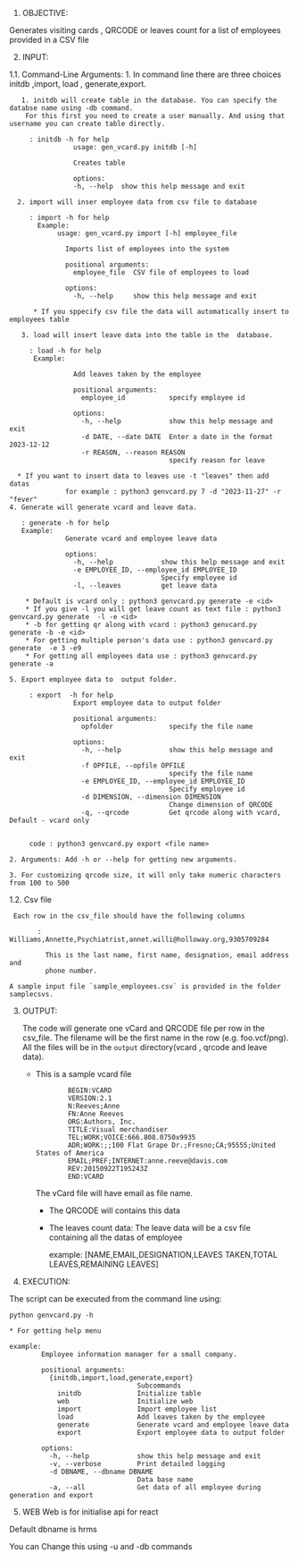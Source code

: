 1. OBJECTIVE:

Generates visiting cards , QRCODE or leaves count for a list of employees provided in a CSV
file


2. INPUT:

1.1. Command-Line Arguments:
    1. In command line there are three choices initdb ,import, load , generate,export.
       
       1. initdb will create table in the database. You can specify the databse name using -db command.
        For this first you need to create a user manually. And using that username you can create table directly.
         
         : initdb -h for help  
                    usage: gen_vcard.py initdb [-h]

                    Creates table

                    options:
                    -h, --help  show this help message and exit

      2. import will inser employee data from csv file to database
         
         : import -h for help
           Example:
                usage: gen_vcard.py import [-h] employee_file

                  Imports list of employees into the system

                  positional arguments:
                    employee_file  CSV file of employees to load

                  options:
                    -h, --help     show this help message and exit

          * If you sppecify csv file the data will automatically insert to employees table

       3. load will insert leave data into the table in the  database.
         
         : load -h for help
          Example:

                    Add leaves taken by the employee

                    positional arguments:
                      employee_id           specify employee id

                    options:
                      -h, --help            show this help message and exit
                      -d DATE, --date DATE  Enter a date in the format 2023-12-12
                      -r REASON, --reason REASON
                                            specify reason for leave

      * If you want to insert data to leaves use -t "leaves" then add datas 
                  for example : python3 genvcard.py 7 -d "2023-11-27" -r "fever"
    4. Generate will generate vcard and leave data.
       
       : generate -h for help
       Example: 
                  Generate vcard and employee leave data

                  options:
                    -h, --help            show this help message and exit
                    -e EMPLOYEE_ID, --employee_id EMPLOYEE_ID
                                          Specify employee id
                    -l, --leaves          get leave data

        * Default is vcard only : python3 genvcard.py generate -e <id>
        * If you give -l you will get leave count as text file : python3 genvcard.py generate  -l -e <id>
        * -b for getting qr along with vcard : python3 genvcard.py generate -b -e <id>
        * For getting multiple person's data use : python3 genvcard.py generate  -e 3 -e9 
        * For getting all employees data use : python3 genvcard.py generate -a

    5. Export employee data to  output folder.
         
         : export  -h for help
                    Export employee data to output folder

                    positional arguments:
                      opfolder              specify the file name

                    options:
                      -h, --help            show this help message and exit
                      -f OPFILE, --opfile OPFILE
                                            specify the file name
                      -e EMPLOYEE_ID, --employee_id EMPLOYEE_ID
                                            Specify employee id
                      -d DIMENSION, --dimension DIMENSION
                                            Change dimension of QRCODE
                      -q, --qrcode          Get qrcode along with vcard, Default - vcard only
                      

         code : python3 genvcard.py export <file name>

    2. Arguments: Add -h or --help for getting new arguments.
    
    3. For customizing qrcode size, it will only take numeric characters from 100 to 500
    
1.2. Csv file

     Each row in the csv_file should have the following columns

           : Williams,Annette,Psychiatrist,annet.willi@holloway.org,9305709284

             This is the last name, first name, designation, email address and
             phone number. 

    A sample input file `sample_employees.csv` is provided in the folder samplecsvs.


3. OUTPUT:

    The code will generate one vCard and QRCODE file per row in the csv_file. The filename will be the first name in the row (e.g. foo.vcf/png). 
    All the files will be in the `output` directory(vcard , qrcode and leave data).

      * This is a sample vcard file
        
                    BEGIN:VCARD
                    VERSION:2.1
                    N:Reeves;Anne
                    FN:Anne Reeves
                    ORG:Authors, Inc.
                    TITLE:Visual merchandiser
                    TEL;WORK;VOICE:666.808.0750x9935
                    ADR;WORK:;;100 Flat Grape Dr.;Fresno;CA;95555;United States of America
                    EMAIL;PREF;INTERNET:anne.reeve@davis.com
                    REV:20150922T195243Z
                    END:VCARD

        The vCard file will have email as file name.
        
        * The QRCODE will contains this data

        * The leaves count data:
          The leave data will be a csv file containing all the datas of employee

          example:   [NAME,EMAIL,DESIGNATION,LEAVES TAKEN,TOTAL LEAVES,REMAINING LEAVES]

4. EXECUTION:

The script can be executed from the command line using:
 
    python genvcard.py -h
    
    * For getting help menu
    
    example:  
            Employee information manager for a small company.

            positional arguments:
              {initdb,import,load,generate,export}
                                    Subcommands
                initdb              Initialize table
                web                 Initialize web
                import              Import employee list
                load                Add leaves taken by the employee
                generate            Generate vcard and employee leave data
                export              Export employee data to output folder

            options:
              -h, --help            show this help message and exit
              -v, --verbose         Print detailed logging
              -d DBNAME, --dbname DBNAME
                                    Data base name
              -a, --all             Get data of all employee during generation and export
5. WEB 
  Web is for initialise api for react

Default dbname is hrms


You can Change this using -u and -db commands